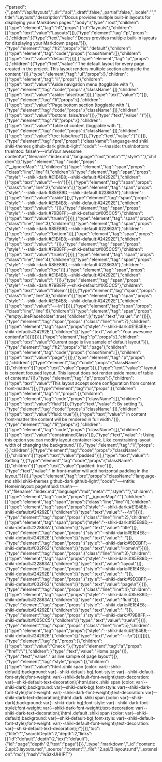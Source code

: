 {"parsed":{"_path":"/api/layouts","_dir":"api","_draft":false,"_partial":false,"_locale":"","title":"Layouts","description":"Docus provides multiple built-in layouts for displaying your Markdown pages.","body":{"type":"root","children":[{"type":"element","tag":"h1","props":{"id":"layouts"},"children":[{"type":"text","value":"Layouts"}]},{"type":"element","tag":"p","props":{},"children":[{"type":"text","value":"Docus provides multiple built-in layouts for displaying your Markdown pages."}]},{"type":"element","tag":"h2","props":{"id":"default"},"children":[{"type":"element","tag":"code","props":{"className":[]},"children":[{"type":"text","value":"default"}]}]},{"type":"element","tag":"p","props":{},"children":[{"type":"text","value":"The default layout for every page created in the project. This layout renders multiple section alongside the content:"}]},{"type":"element","tag":"ul","props":{},"children":[{"type":"element","tag":"li","props":{},"children":[{"type":"text","value":"Aside navigation menu (togglable with "},{"type":"element","tag":"code","props":{"className":[]},"children":[{"type":"text","value":"aside: false/true"}]},{"type":"text","value":")"}]},{"type":"element","tag":"li","props":{},"children":[{"type":"text","value":"Page bottom section (togglable with "},{"type":"element","tag":"code","props":{"className":[]},"children":[{"type":"text","value":"bottom: false/true"}]},{"type":"text","value":")"}]},{"type":"element","tag":"li","props":{},"children":[{"type":"text","value":"Table of content (togglable with "},{"type":"element","tag":"code","props":{"className":[]},"children":[{"type":"text","value":"toc: false/true"}]},{"type":"text","value":")"}]}]},{"type":"element","tag":"pre","props":{"className":"language-md shiki shiki-themes github-dark github-light","code":"---\naside: true\nbottom: true\ntoc: false\n---\n\nYour awesome content\n","filename":"index.md","language":"md","meta":"","style":""},"children":[{"type":"element","tag":"code","props":{"__ignoreMap":""},"children":[{"type":"element","tag":"span","props":{"class":"line","line":1},"children":[{"type":"element","tag":"span","props":{"style":"--shiki-dark:#E1E4E8;--shiki-default:#24292E"},"children":[{"type":"text","value":"---\n"}]}]},{"type":"element","tag":"span","props":{"class":"line","line":2},"children":[{"type":"element","tag":"span","props":{"style":"--shiki-dark:#85E89D;--shiki-default:#22863A"},"children":[{"type":"text","value":"aside"}]},{"type":"element","tag":"span","props":{"style":"--shiki-dark:#E1E4E8;--shiki-default:#24292E"},"children":[{"type":"text","value":": "}]},{"type":"element","tag":"span","props":{"style":"--shiki-dark:#79B8FF;--shiki-default:#005CC5"},"children":[{"type":"text","value":"true\n"}]}]},{"type":"element","tag":"span","props":{"class":"line","line":3},"children":[{"type":"element","tag":"span","props":{"style":"--shiki-dark:#85E89D;--shiki-default:#22863A"},"children":[{"type":"text","value":"bottom"}]},{"type":"element","tag":"span","props":{"style":"--shiki-dark:#E1E4E8;--shiki-default:#24292E"},"children":[{"type":"text","value":": "}]},{"type":"element","tag":"span","props":{"style":"--shiki-dark:#79B8FF;--shiki-default:#005CC5"},"children":[{"type":"text","value":"true\n"}]}]},{"type":"element","tag":"span","props":{"class":"line","line":4},"children":[{"type":"element","tag":"span","props":{"style":"--shiki-dark:#85E89D;--shiki-default:#22863A"},"children":[{"type":"text","value":"toc"}]},{"type":"element","tag":"span","props":{"style":"--shiki-dark:#E1E4E8;--shiki-default:#24292E"},"children":[{"type":"text","value":": "}]},{"type":"element","tag":"span","props":{"style":"--shiki-dark:#79B8FF;--shiki-default:#005CC5"},"children":[{"type":"text","value":"false\n"}]}]},{"type":"element","tag":"span","props":{"class":"line","line":5},"children":[{"type":"element","tag":"span","props":{"style":"--shiki-dark:#E1E4E8;--shiki-default:#24292E"},"children":[{"type":"text","value":"---\n"}]}]},{"type":"element","tag":"span","props":{"class":"line","line":6},"children":[{"type":"element","tag":"span","props":{"emptyLinePlaceholder":true},"children":[{"type":"text","value":"\n"}]}]},{"type":"element","tag":"span","props":{"class":"line","line":7},"children":[{"type":"element","tag":"span","props":{"style":"--shiki-dark:#E1E4E8;--shiki-default:#24292E"},"children":[{"type":"text","value":"Your awesome content\n"}]}]}]}]},{"type":"element","tag":"p","props":{},"children":[{"type":"text","value":"Current page is live sample of default layout."}]},{"type":"element","tag":"h2","props":{"id":"page"},"children":[{"type":"element","tag":"code","props":{"className":[]},"children":[{"type":"text","value":"page"}]}]},{"type":"element","tag":"p","props":{},"children":[{"type":"element","tag":"code","props":{"className":[]},"children":[{"type":"text","value":"page"}]},{"type":"text","value":" layout is content focused layout. This layout does not render aside menu of table of contents."}]},{"type":"element","tag":"p","props":{},"children":[{"type":"text","value":"This layout accept some configuration from content front-matter."}]},{"type":"element","tag":"ul","props":{},"children":[{"type":"element","tag":"li","props":{},"children":[{"type":"element","tag":"code","props":{"className":[]},"children":[{"type":"text","value":"fluid"}]},{"type":"text","value":": By setting "},{"type":"element","tag":"code","props":{"className":[]},"children":[{"type":"text","value":"fluid: true"}]},{"type":"text","value":" in content front-matter the content will be rendered in full width."}]},{"type":"element","tag":"li","props":{},"children":[{"type":"element","tag":"code","props":{"className":[]},"children":[{"type":"text","value":"constrainedClass"}]},{"type":"text","value":": Using this option you can modify layout container look. Like constraining layout width of changing the background."}]},{"type":"element","tag":"li","props":{},"children":[{"type":"element","tag":"code","props":{"className":[]},"children":[{"type":"text","value":"padded"}]},{"type":"text","value":": Setting "},{"type":"element","tag":"code","props":{"className":[]},"children":[{"type":"text","value":"padded: true"}]},{"type":"text","value":" in front-matter will add horizontal padding in the layout."}]}]},{"type":"element","tag":"pre","props":{"className":"language-md shiki shiki-themes github-dark github-light","code":"---\ntitle: Home\nlayout: page\nfluid: true\n---\n","filename":"index.md","language":"md","meta":"","style":""},"children":[{"type":"element","tag":"code","props":{"__ignoreMap":""},"children":[{"type":"element","tag":"span","props":{"class":"line","line":1},"children":[{"type":"element","tag":"span","props":{"style":"--shiki-dark:#E1E4E8;--shiki-default:#24292E"},"children":[{"type":"text","value":"---\n"}]}]},{"type":"element","tag":"span","props":{"class":"line","line":2},"children":[{"type":"element","tag":"span","props":{"style":"--shiki-dark:#85E89D;--shiki-default:#22863A"},"children":[{"type":"text","value":"title"}]},{"type":"element","tag":"span","props":{"style":"--shiki-dark:#E1E4E8;--shiki-default:#24292E"},"children":[{"type":"text","value":": "}]},{"type":"element","tag":"span","props":{"style":"--shiki-dark:#9ECBFF;--shiki-default:#032F62"},"children":[{"type":"text","value":"Home\n"}]}]},{"type":"element","tag":"span","props":{"class":"line","line":3},"children":[{"type":"element","tag":"span","props":{"style":"--shiki-dark:#85E89D;--shiki-default:#22863A"},"children":[{"type":"text","value":"layout"}]},{"type":"element","tag":"span","props":{"style":"--shiki-dark:#E1E4E8;--shiki-default:#24292E"},"children":[{"type":"text","value":": "}]},{"type":"element","tag":"span","props":{"style":"--shiki-dark:#9ECBFF;--shiki-default:#032F62"},"children":[{"type":"text","value":"page\n"}]}]},{"type":"element","tag":"span","props":{"class":"line","line":4},"children":[{"type":"element","tag":"span","props":{"style":"--shiki-dark:#85E89D;--shiki-default:#22863A"},"children":[{"type":"text","value":"fluid"}]},{"type":"element","tag":"span","props":{"style":"--shiki-dark:#E1E4E8;--shiki-default:#24292E"},"children":[{"type":"text","value":": "}]},{"type":"element","tag":"span","props":{"style":"--shiki-dark:#79B8FF;--shiki-default:#005CC5"},"children":[{"type":"text","value":"true\n"}]}]},{"type":"element","tag":"span","props":{"class":"line","line":5},"children":[{"type":"element","tag":"span","props":{"style":"--shiki-dark:#E1E4E8;--shiki-default:#24292E"},"children":[{"type":"text","value":"---\n"}]}]}]}]},{"type":"element","tag":"p","props":{},"children":[{"type":"text","value":"Check "},{"type":"element","tag":"a","props":{"href":"/"},"children":[{"type":"text","value":"Home page"}]},{"type":"text","value":" as live sample of page layout"}]},{"type":"element","tag":"style","props":{},"children":[{"type":"text","value":"html .shiki span {color: var(--shiki-default);background: var(--shiki-default-bg);font-style: var(--shiki-default-font-style);font-weight: var(--shiki-default-font-weight);text-decoration: var(--shiki-default-text-decoration);}html.dark .shiki span {color: var(--shiki-dark);background: var(--shiki-dark-bg);font-style: var(--shiki-dark-font-style);font-weight: var(--shiki-dark-font-weight);text-decoration: var(--shiki-dark-text-decoration);}html .dark .shiki span {color: var(--shiki-dark);background: var(--shiki-dark-bg);font-style: var(--shiki-dark-font-style);font-weight: var(--shiki-dark-font-weight);text-decoration: var(--shiki-dark-text-decoration);}html .default .shiki span {color: var(--shiki-default);background: var(--shiki-default-bg);font-style: var(--shiki-default-font-style);font-weight: var(--shiki-default-font-weight);text-decoration: var(--shiki-default-text-decoration);}"}]}],"toc":{"title":"","searchDepth":2,"depth":2,"links":[{"id":"default","depth":2,"text":"default"},{"id":"page","depth":2,"text":"page"}]}},"_type":"markdown","_id":"content:2.api:3.layouts.md","_source":"content","_file":"2.api/3.layouts.md","_extension":"md"},"hash":"wSzkUHl1PT"}
